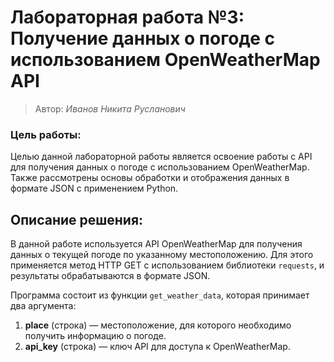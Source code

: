 # Лабораторная работа №3: Получение данных о погоде с использованием OpenWeatherMap API
> Автор: *Иванов Никита Русланович*

### Цель работы:
Целью данной лабораторной работы является освоение работы с API для получения данных о погоде с использованием OpenWeatherMap. Также рассмотрены основы обработки и отображения данных в формате JSON с применением Python.

## Описание решения:

В данной работе используется API OpenWeatherMap для получения данных о текущей погоде по указанному местоположению. Для этого применяется метод HTTP GET с использованием библиотеки `requests`, и результаты обрабатываются в формате JSON.

Программа состоит из функции `get_weather_data`, которая принимает два аргумента:
1. **place** (строка) — местоположение, для которого необходимо получить информацию о погоде.
2. **api_key** (строка) — ключ API для доступа к OpenWeatherMap.